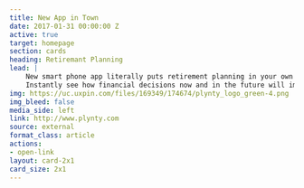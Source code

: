 ```yaml
---
title: New App in Town
date: 2017-01-31 00:00:00 Z
active: true
target: homepage
section: cards
heading: Retiremant Planning
lead: |
    New smart phone app literally puts retirement planning in your own hands.
    Instantly see how financial decisions now and in the future will impact your retirement income.
img: https://uc.uxpin.com/files/169349/174674/plynty_logo_green-4.png
img_bleed: false
media_side: left
link: http://www.plynty.com
source: external
format_class: article
actions: 
- open-link
layout: card-2x1
card_size: 2x1
---
```


